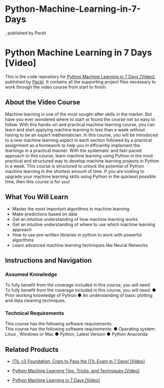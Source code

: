 # Python-Machine-Learning-in-7-Days
, published by Packt
# Python Machine Learning in 7 Days [Video]
This is the code repository for [Python Machine Learning in 7 Days [Video]](https://www.packtpub.com/big-data-and-business-intelligence/python-machine-learning-7-days-video?utm_source=github&utm_medium=repository&utm_campaign=9781788999137), published by [Packt](https://www.packtpub.com/?utm_source=github). It contains all the supporting project files necessary to work through the video course from start to finish.
## About the Video Course
Machine learning is one of the most sought-after skills in the market. But have you ever wondered where to start or found the course not so easy to follow. With this hands-on and practical machine learning course, you can learn and start applying machine learning in less than a week without having to be an expert mathematician.
In this course, you will be introduced to a new machine learning aspect in each section followed by a practical assignment as a homework to help you in efficiently implement the learnings in a practical manner. With the systematic and fast-paced approach to this course, learn machine learning using Python in the most practical and structured way to develop machine learning projects in Python in a week.
This course is structured to unlock the potential of Python machine learning in the shortest amount of time. If you are looking to upgrade your machine learning skills using Python in the quickest possible time, then this course is for you!

<H2>What You Will Learn</H2>
<DIV class=book-info-will-learn-text>
<UL>
<LI><SPAN id=what_you_will_learn_c class=sugar_field>Master the most important algorithms in machine learning </SPAN>
<LI><SPAN id=what_you_will_learn_c class=sugar_field>Make predictions based on data</SPAN> 
<LI><SPAN id=what_you_will_learn_c class=sugar_field>Get an intuitive understanding of how machine learning works</SPAN> 
<LI><SPAN id=what_you_will_learn_c class=sugar_field>Get an intuitive understanding of where to use which machine learning approach </SPAN>
<LI><SPAN id=what_you_will_learn_c class=sugar_field>How to use pre-written libraries in python to work with powerful algorithms</SPAN> 
<LI><SPAN id=what_you_will_learn_c class=sugar_field>Learn advanced machine learning techniques like Neural Networks</SPAN> </LI></UL></DIV>

## Instructions and Navigation
### Assumed Knowledge
To fully benefit from the coverage included in this course, you will need:<br/>
To fully benefit from the coverage included in this course, you will need:
●	Prior working knowledge of Python
●	An understanding of basic plotting and data cleaning techniques. 

### Technical Requirements
This course has the following software requirements:<br/>
This course has the following software requirements:
●	Operating system: Linux , Windows or Mac
●	Python, Latest Version
●	Python Anaconda 


## Related Products
* [ITIL v3 Foundation: Cram to Pass the ITIL Exam in 7 Days! [Video]](https://www.packtpub.com/business/itil-v3-foundation-cram-pass-itil-exam-7-days-video?utm_source=github&utm_medium=repository&utm_campaign=9781789536119)

* [Python Machine Learning Tips, Tricks, and Techniques [Video]](https://www.packtpub.com/big-data-and-business-intelligence/python-machine-learning-tips-tricks-and-techniques-video?utm_source=github&utm_medium=repository&utm_campaign=9781789135817)

* [Python Machine Learning in 7 Days [Video]](https://www.packtpub.com/big-data-and-business-intelligence/python-machine-learning-7-days-video?utm_source=github&utm_medium=repository&utm_campaign=9781788999137)

